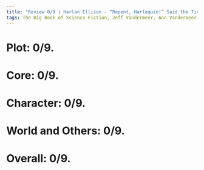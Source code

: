 ```yaml
---
title: "Review 0/9 | Harlan Ellison - “Repent, Harlequin!” Said the Ticktockman"
tags: The Big Book of Science Fiction, Jeff Vandermeer, Ann Vandermeer, short story, novelette, science fiction, 1934-2018, 1965
---
```


# Plot: 0/9. 



# Core: 0/9. 



# Character: 0/9. 



# World and Others: 0/9. 



# Overall: 0/9. 



